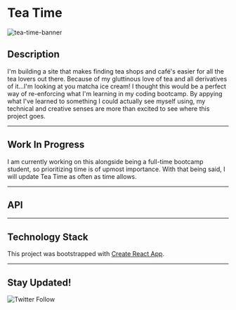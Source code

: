 # Tea Time

![tea-time-banner](https://user-images.githubusercontent.com/21699614/158962866-e30b9725-4c1e-4a71-a209-2383ef4d340b.png)

## Description

I'm building a site that makes finding tea shops and café's easier for all the tea lovers out there. Because of my gluttinous love of tea and all derivatives of it...I'm looking at you matcha ice cream! I thought this would be a perfect way of re-enforcing what I'm learning in my coding bootcamp. By appying what I've learned to something I could actually see myself using, my technical and creative senses are more than excited to see where this project goes.

---

## Work In Progress

I am currently working on this alongside being a full-time bootcamp student, so prioritizing time is of upmost importance.
With that being said, I will update Tea Time as often as time allows.

---

## API

---

## Technology Stack

This project was bootstrapped with [Create React App](https://github.com/facebook/create-react-app).

---

## Stay Updated!

![Twitter Follow](https://img.shields.io/twitter/follow/artificiallyval?style=social)

